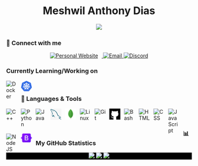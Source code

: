 <div align="center"><h1>Meshwil Anthony Dias</h1></div>

<div align="center">
  <img src=https://readme-typing-svg.demolab.com?font=Fira+Code&weight=500&pause=1000&color=FFEF00&width=435&lines=Final+Year+CS+Undergraduate+Student>
</div>

### 👤 Connect with me
<div align="center">
  <a href = "https://meshwildias.site">
    <img style="padding-right: 10px;" src="https://img.shields.io/badge/-My_Website-grey?style=for-the-badge&logoColor=white&logo=Ello" alt="Personal Website">
  </a>
  <a href = "mailto:meshwildias@gmail.com">
    <img src="https://img.shields.io/badge/-meshwildias@gmail.com-EA4335?style=for-the-badge&logoColor=white&logo=Gmail" alt="Email">
  </a>
  <a href="">
    <img src="https://img.shields.io/badge/-02mesh-5865F2?style=for-the-badge&logoColor=white&logo=Discord" alt="Discord">
  </a>
</div>
<!-- Shields format: ![UWebsite](https://img.shields.io/badge/User-Black-red?style=flat-square&logoColor=white&labelColor=red) -->

### Currently Learning/Working on
<img align="left" alt="Docker" width="30px" style="padding-right:10px;" src="https://cdn.jsdelivr.net/gh/devicons/devicon/icons/docker/docker-original.svg" />
<img align="left" alt="Kubernetes" width="30px" style="padding-right:10px;" src="images/kubernetes.png" /> <br/>
<!--<img align="left" alt="Azure" width="30px" style="padding-right:10px;" src="images/azure.png" /> <br/>-->

### 🧰 Languages & Tools
<img align="left" alt="C++" width="30px" style="padding-right:10px;" src="https://cdn.jsdelivr.net/gh/devicons/devicon/icons/cplusplus/cplusplus-original.svg" />
<img align="left" alt="Python" width="30px" style="padding-right:10px;" src="https://cdn.jsdelivr.net/gh/devicons/devicon/icons/python/python-plain.svg" />
<img align="left" alt="Java" width="30px" style="padding-right:10px;" src="https://cdn.jsdelivr.net/gh/devicons/devicon/icons/java/java-original.svg"/>
<img align="left" alt="MySQL" width="30px" style="padding-right:10px;" src="images/my_sql.jpg" />
<img align="left" alt="Mongo" width="30px" style="padding-right:10px;" src="images/mongo_db.png" />
<img align="left" alt="Linux" width="30px" style="padding-right:10px;" src="https://cdn.jsdelivr.net/gh/devicons/devicon/icons/linux/linux-original.svg" />
<img align="left" alt="Git" width="30px" style="padding-right:10px;" src="https://cdn.jsdelivr.net/gh/devicons/devicon/icons/git/git-original.svg" />
<img align="left" alt="GitHub" width="30px" style="padding-right:10px; color: white;" src="images/github.png" />
<img align="left" alt="Bash" width="30px" style="padding-right:10px;" src="https://cdn.jsdelivr.net/gh/devicons/devicon/icons/bash/bash-original.svg" />
<img align="left" alt="HTML" width="30px" style="padding-right:10px;" src="https://cdn.jsdelivr.net/gh/devicons/devicon/icons/html5/html5-plain.svg" />
<img align="left" alt="CSS" width="30px" style="padding-right:10px;" src="https://cdn.jsdelivr.net/gh/devicons/devicon/icons/css3/css3-plain.svg" />
<img align="left" alt="JavaScript" width="30px" style="padding-right:10px;" src="https://cdn.jsdelivr.net/gh/devicons/devicon/icons/javascript/javascript-plain.svg" />
<img align="left" alt="NodeJS" width="30px" style="padding-right:10px;" src="https://cdn.jsdelivr.net/gh/devicons/devicon/icons/nodejs/nodejs-original.svg" />
<img align="left" alt="Bootstrap" width="30px" style="padding-right:10px;" src="images/bootstrap.png" />

<br>
<br>

### 📊 My GitHub Statistics
<div align="center" style="background-color: black">
  <img src="https://github-readme-stats.vercel.app/api/top-langs/?username=02MESH&layout=donut&theme=highcontrast&hide_border=true">
  <img src="https://github-readme-stats.vercel.app/api?username=02MESH&show_icons=true&theme=highcontrast&hide_border=true">
  <img src="https://streak-stats.demolab.com?user=02MESH&theme=yellowdark&hide_border=true&date_format=n%2Fj%5B%2FY%5D&card_width=820">
</div>
